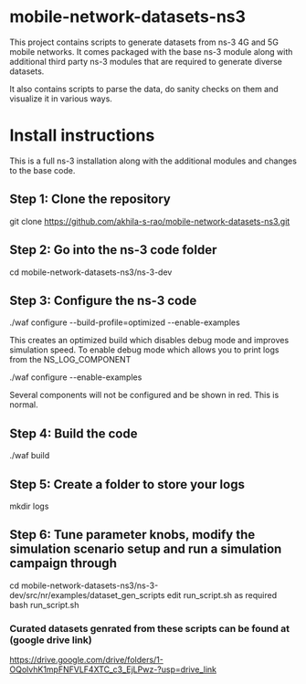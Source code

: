 # mobile-network-datasets-ns3
This project contains scripts to generate datasets from ns-3 4G and 5G mobile networks. It comes packaged with the base ns-3 module along with additional third party ns-3 modules that are required to generate diverse datasets. 

It also contains scripts to parse the data, do sanity checks on them and visualize it in various ways.  

# Install instructions
This is a full ns-3 installation along with the additional modules and changes to the base code. 

## Step 1: Clone the repository 
git clone https://github.com/akhila-s-rao/mobile-network-datasets-ns3.git

## Step 2: Go into the ns-3 code folder 
cd mobile-network-datasets-ns3/ns-3-dev 

## Step 3: Configure the ns-3 code
./waf configure --build-profile=optimized --enable-examples 

This creates an optimized build which disables debug mode and improves simulation speed.
To enable debug mode which allows you to print logs from the NS_LOG_COMPONENT 

./waf configure --enable-examples

Several components will not be configured and be shown in red. This is normal. 

## Step 4: Build the code
./waf build

## Step 5: Create a folder to store your logs
mkdir logs
 
## Step 6: Tune parameter knobs, modify the simulation scenario setup and run a simulation campaign through   
cd mobile-network-datasets-ns3/ns-3-dev/src/nr/examples/dataset_gen_scripts 
edit run_script.sh as required
bash run_script.sh 

### Curated datasets genrated from these scripts can be found at (google drive link) 
https://drive.google.com/drive/folders/1-OQolvhK1mpFNFVLF4XTC_c3_EjLPwz-?usp=drive_link
